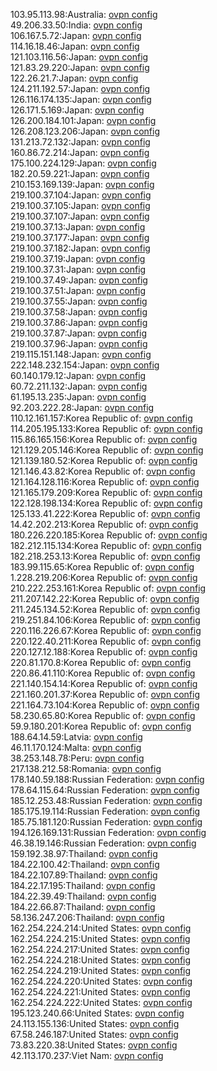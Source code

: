 103.95.113.98:Australia: [ovpn config](vpn/103_95_113_98.ovpn)  
49.206.33.50:India: [ovpn config](vpn/49_206_33_50.ovpn)  
106.167.5.72:Japan: [ovpn config](vpn/106_167_5_72.ovpn)  
114.16.18.46:Japan: [ovpn config](vpn/114_16_18_46.ovpn)  
121.103.116.56:Japan: [ovpn config](vpn/121_103_116_56.ovpn)  
121.83.29.220:Japan: [ovpn config](vpn/121_83_29_220.ovpn)  
122.26.21.7:Japan: [ovpn config](vpn/122_26_21_7.ovpn)  
124.211.192.57:Japan: [ovpn config](vpn/124_211_192_57.ovpn)  
126.116.174.135:Japan: [ovpn config](vpn/126_116_174_135.ovpn)  
126.171.5.169:Japan: [ovpn config](vpn/126_171_5_169.ovpn)  
126.200.184.101:Japan: [ovpn config](vpn/126_200_184_101.ovpn)  
126.208.123.206:Japan: [ovpn config](vpn/126_208_123_206.ovpn)  
131.213.72.132:Japan: [ovpn config](vpn/131_213_72_132.ovpn)  
160.86.72.214:Japan: [ovpn config](vpn/160_86_72_214.ovpn)  
175.100.224.129:Japan: [ovpn config](vpn/175_100_224_129.ovpn)  
182.20.59.221:Japan: [ovpn config](vpn/182_20_59_221.ovpn)  
210.153.169.139:Japan: [ovpn config](vpn/210_153_169_139.ovpn)  
219.100.37.104:Japan: [ovpn config](vpn/219_100_37_104.ovpn)  
219.100.37.105:Japan: [ovpn config](vpn/219_100_37_105.ovpn)  
219.100.37.107:Japan: [ovpn config](vpn/219_100_37_107.ovpn)  
219.100.37.13:Japan: [ovpn config](vpn/219_100_37_13.ovpn)  
219.100.37.177:Japan: [ovpn config](vpn/219_100_37_177.ovpn)  
219.100.37.182:Japan: [ovpn config](vpn/219_100_37_182.ovpn)  
219.100.37.19:Japan: [ovpn config](vpn/219_100_37_19.ovpn)  
219.100.37.31:Japan: [ovpn config](vpn/219_100_37_31.ovpn)  
219.100.37.49:Japan: [ovpn config](vpn/219_100_37_49.ovpn)  
219.100.37.51:Japan: [ovpn config](vpn/219_100_37_51.ovpn)  
219.100.37.55:Japan: [ovpn config](vpn/219_100_37_55.ovpn)  
219.100.37.58:Japan: [ovpn config](vpn/219_100_37_58.ovpn)  
219.100.37.86:Japan: [ovpn config](vpn/219_100_37_86.ovpn)  
219.100.37.87:Japan: [ovpn config](vpn/219_100_37_87.ovpn)  
219.100.37.96:Japan: [ovpn config](vpn/219_100_37_96.ovpn)  
219.115.151.148:Japan: [ovpn config](vpn/219_115_151_148.ovpn)  
222.148.232.154:Japan: [ovpn config](vpn/222_148_232_154.ovpn)  
60.140.179.12:Japan: [ovpn config](vpn/60_140_179_12.ovpn)  
60.72.211.132:Japan: [ovpn config](vpn/60_72_211_132.ovpn)  
61.195.13.235:Japan: [ovpn config](vpn/61_195_13_235.ovpn)  
92.203.222.28:Japan: [ovpn config](vpn/92_203_222_28.ovpn)  
110.12.161.157:Korea Republic of: [ovpn config](vpn/110_12_161_157.ovpn)  
114.205.195.133:Korea Republic of: [ovpn config](vpn/114_205_195_133.ovpn)  
115.86.165.156:Korea Republic of: [ovpn config](vpn/115_86_165_156.ovpn)  
121.129.205.146:Korea Republic of: [ovpn config](vpn/121_129_205_146.ovpn)  
121.139.180.52:Korea Republic of: [ovpn config](vpn/121_139_180_52.ovpn)  
121.146.43.82:Korea Republic of: [ovpn config](vpn/121_146_43_82.ovpn)  
121.164.128.116:Korea Republic of: [ovpn config](vpn/121_164_128_116.ovpn)  
121.165.179.209:Korea Republic of: [ovpn config](vpn/121_165_179_209.ovpn)  
122.128.198.134:Korea Republic of: [ovpn config](vpn/122_128_198_134.ovpn)  
125.133.41.222:Korea Republic of: [ovpn config](vpn/125_133_41_222.ovpn)  
14.42.202.213:Korea Republic of: [ovpn config](vpn/14_42_202_213.ovpn)  
180.226.220.185:Korea Republic of: [ovpn config](vpn/180_226_220_185.ovpn)  
182.212.115.134:Korea Republic of: [ovpn config](vpn/182_212_115_134.ovpn)  
182.218.253.13:Korea Republic of: [ovpn config](vpn/182_218_253_13.ovpn)  
183.99.115.65:Korea Republic of: [ovpn config](vpn/183_99_115_65.ovpn)  
1.228.219.206:Korea Republic of: [ovpn config](vpn/1_228_219_206.ovpn)  
210.222.253.161:Korea Republic of: [ovpn config](vpn/210_222_253_161.ovpn)  
211.207.142.22:Korea Republic of: [ovpn config](vpn/211_207_142_22.ovpn)  
211.245.134.52:Korea Republic of: [ovpn config](vpn/211_245_134_52.ovpn)  
219.251.84.106:Korea Republic of: [ovpn config](vpn/219_251_84_106.ovpn)  
220.116.226.67:Korea Republic of: [ovpn config](vpn/220_116_226_67.ovpn)  
220.122.40.211:Korea Republic of: [ovpn config](vpn/220_122_40_211.ovpn)  
220.127.12.188:Korea Republic of: [ovpn config](vpn/220_127_12_188.ovpn)  
220.81.170.8:Korea Republic of: [ovpn config](vpn/220_81_170_8.ovpn)  
220.86.41.110:Korea Republic of: [ovpn config](vpn/220_86_41_110.ovpn)  
221.140.154.14:Korea Republic of: [ovpn config](vpn/221_140_154_14.ovpn)  
221.160.201.37:Korea Republic of: [ovpn config](vpn/221_160_201_37.ovpn)  
221.164.73.104:Korea Republic of: [ovpn config](vpn/221_164_73_104.ovpn)  
58.230.65.80:Korea Republic of: [ovpn config](vpn/58_230_65_80.ovpn)  
59.9.180.201:Korea Republic of: [ovpn config](vpn/59_9_180_201.ovpn)  
188.64.14.59:Latvia: [ovpn config](vpn/188_64_14_59.ovpn)  
46.11.170.124:Malta: [ovpn config](vpn/46_11_170_124.ovpn)  
38.253.148.78:Peru: [ovpn config](vpn/38_253_148_78.ovpn)  
217.138.212.58:Romania: [ovpn config](vpn/217_138_212_58.ovpn)  
178.140.59.188:Russian Federation: [ovpn config](vpn/178_140_59_188.ovpn)  
178.64.115.64:Russian Federation: [ovpn config](vpn/178_64_115_64.ovpn)  
185.12.253.48:Russian Federation: [ovpn config](vpn/185_12_253_48.ovpn)  
185.175.19.114:Russian Federation: [ovpn config](vpn/185_175_19_114.ovpn)  
185.75.181.120:Russian Federation: [ovpn config](vpn/185_75_181_120.ovpn)  
194.126.169.131:Russian Federation: [ovpn config](vpn/194_126_169_131.ovpn)  
46.38.19.146:Russian Federation: [ovpn config](vpn/46_38_19_146.ovpn)  
159.192.38.97:Thailand: [ovpn config](vpn/159_192_38_97.ovpn)  
184.22.100.42:Thailand: [ovpn config](vpn/184_22_100_42.ovpn)  
184.22.107.89:Thailand: [ovpn config](vpn/184_22_107_89.ovpn)  
184.22.17.195:Thailand: [ovpn config](vpn/184_22_17_195.ovpn)  
184.22.39.49:Thailand: [ovpn config](vpn/184_22_39_49.ovpn)  
184.22.66.87:Thailand: [ovpn config](vpn/184_22_66_87.ovpn)  
58.136.247.206:Thailand: [ovpn config](vpn/58_136_247_206.ovpn)  
162.254.224.214:United States: [ovpn config](vpn/162_254_224_214.ovpn)  
162.254.224.215:United States: [ovpn config](vpn/162_254_224_215.ovpn)  
162.254.224.217:United States: [ovpn config](vpn/162_254_224_217.ovpn)  
162.254.224.218:United States: [ovpn config](vpn/162_254_224_218.ovpn)  
162.254.224.219:United States: [ovpn config](vpn/162_254_224_219.ovpn)  
162.254.224.220:United States: [ovpn config](vpn/162_254_224_220.ovpn)  
162.254.224.221:United States: [ovpn config](vpn/162_254_224_221.ovpn)  
162.254.224.222:United States: [ovpn config](vpn/162_254_224_222.ovpn)  
195.123.240.66:United States: [ovpn config](vpn/195_123_240_66.ovpn)  
24.113.155.136:United States: [ovpn config](vpn/24_113_155_136.ovpn)  
67.58.246.187:United States: [ovpn config](vpn/67_58_246_187.ovpn)  
73.83.220.38:United States: [ovpn config](vpn/73_83_220_38.ovpn)  
42.113.170.237:Viet Nam: [ovpn config](vpn/42_113_170_237.ovpn)  
